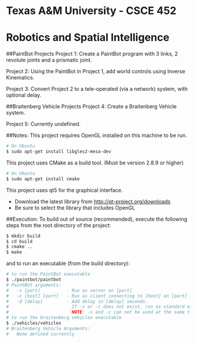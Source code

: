 Texas A&M University - CSCE 452
===============================
# Robotics and Spatial Intelligence

##PaintBot Projects
Project 1: Create a PaintBot program with 3 links, 2 revolute joints and a prismatic joint.

Project 2: Using the PaintBot in Project 1, add world controls using Inverse Kinematics.

Project 3: Convert Project 2 to a tele-operated (via a network) system, with optional delay.

##Braitenberg Vehicle Projects
Project 4: Create a Braitenberg Vehicle system.

Project 5: Currently undefined.

##Notes:
This project requires OpenGL installed on this machine to be run.
```bash
# On Ubuntu
$ sudo apt-get install libgles2-mesa-dev
```

This project uses CMake as a build tool.  (Must be version 2.8.9 or higher)
```bash
# On Ubuntu
$ sudo apt-get install cmake
```

	
This project uses qt5 for the graphical interface.
- Download the latest library from http://qt-project.org/downloads
- Be sure to select the library that includes OpenGL
	

##Execution:
To build out of source (recommended),
execute the following steps from the root directory of the project:
```bash
$ mkdir build
$ cd build
$ cmake ..
$ make
```

and to run an executable (from the build directory):
```bash
# to run the PaintBot executable
$ ./paintbot/paintbot
# PaintBot arguments:
#   -s [port]          - Run as server on [port]
#   -c [host] [port]   - Run as client connecting to [host] on [port]
#   -d [delay]         - Add delay in [delay] seconds.  
#                        If -s or -c does not exist, run as standard with no connections.  
#                        NOTE: -s and -c can not be used at the same time.
# to run the braitenberg vehicles executable
$ ./vehicles/vehicles
# Braitenberg Vehicle Arguments:
#   None defined currently
```

